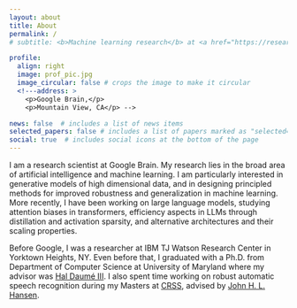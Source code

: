 ```yaml
---
layout: about
title: About
permalink: /
# subtitle: <b>Machine learning research</b> at <a href="https://research.google/teams/brain/">Google Brain</a> 

profile:
  align: right
  image: prof_pic.jpg
  image_circular: false # crops the image to make it circular
  <!---address: >
    <p>Google Brain,</p>
    <p>Mountain View, CA</p> -->

news: false  # includes a list of news items
selected_papers: false # includes a list of papers marked as "selected={true}"
social: true  # includes social icons at the bottom of the page
---
```


I am a research scientist at Google Brain. My research lies in the broad area of artificial intelligence and machine learning. I am particularly interested in generative models of high dimensional data, and in designing principled methods for improved robustness and generalization in machine learning. More recently, I have been working on large language models, studying attention biases in transformers, efficiency aspects in LLMs through distillation and activation sparsity, and alternative architectures and their scaling properties. 

Before Google, I was a researcher at IBM TJ Watson Research Center in Yorktown Heights, NY. Even before that, I graduated with a Ph.D. from Department of Computer Science at University of Maryland where my advisor was [Hal Daumé III](http://www.umiacs.umd.edu/~hal). I also spent time working on robust automatic speech recognition during my Masters at [CRSS](http://crss.utdallas.edu), advised by [John H. L. Hansen](http://www.utdallas.edu/~john.hansen).

